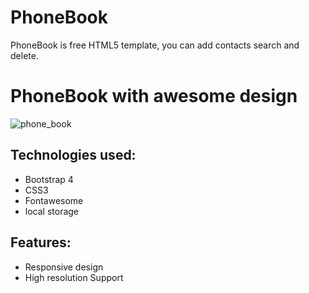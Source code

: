 # PhoneBook
PhoneBook is free HTML5 template, you can add contacts search and delete.

# PhoneBook with awesome design

![phone_book](https://user-images.githubusercontent.com/48655469/62154069-a7583280-b30e-11e9-8f94-620f13d252c2.png)

## Technologies used:
- Bootstrap 4
- CSS3
- Fontawesome
- local storage

## Features:
- Responsive design
- High resolution Support

